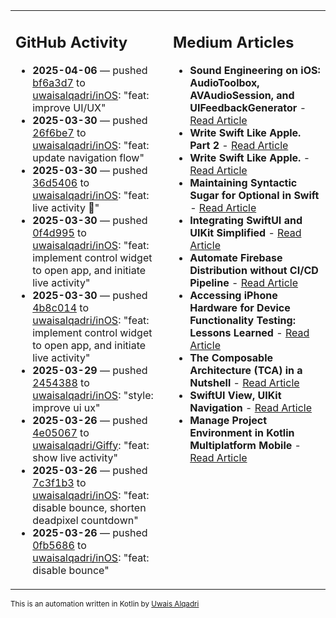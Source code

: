 <table>
<tr>
<td valign="top" width="50%">
        
## GitHub Activity
           
- **2025-04-06** — pushed [bf6a3d7](https://github.com/uwaisalqadri/inOS/commits/bf6a3d773355d9f7632841a4d90dfdf2737c96df) to [uwaisalqadri/inOS](https://github.com/uwaisalqadri/inOS): "feat: improve UI/UX"
- **2025-03-30** — pushed [26f6be7](https://github.com/uwaisalqadri/inOS/commits/26f6be7f49b77821468888c1d77922c76c2f4280) to [uwaisalqadri/inOS](https://github.com/uwaisalqadri/inOS): "feat: update navigation flow"
- **2025-03-30** — pushed [36d5406](https://github.com/uwaisalqadri/inOS/commits/36d5406b17f1b6dab934354abc0ef426b5aadc27) to [uwaisalqadri/inOS](https://github.com/uwaisalqadri/inOS): "feat: live activity 🦍"
- **2025-03-30** — pushed [0f4d995](https://github.com/uwaisalqadri/inOS/commits/0f4d995402305bab10e57df9f74e8151db76dda0) to [uwaisalqadri/inOS](https://github.com/uwaisalqadri/inOS): "feat: implement control widget to open app, and initiate live activity"
- **2025-03-30** — pushed [4b8c014](https://github.com/uwaisalqadri/inOS/commits/4b8c0145a07005db89b60705e3b72eede1664c07) to [uwaisalqadri/inOS](https://github.com/uwaisalqadri/inOS): "feat: implement control widget to open app, and initiate live activity"
- **2025-03-29** — pushed [2454388](https://github.com/uwaisalqadri/inOS/commits/245438815881e87f6d3a7f671b921a858451faf3) to [uwaisalqadri/inOS](https://github.com/uwaisalqadri/inOS): "style: improve ui ux"
- **2025-03-26** — pushed [4e05067](https://github.com/uwaisalqadri/Giffy/commits/4e05067cd5523ca4da6fe81e6233bbfc718d468c) to [uwaisalqadri/Giffy](https://github.com/uwaisalqadri/Giffy): "feat: show live activity"
- **2025-03-26** — pushed [7c3f1b3](https://github.com/uwaisalqadri/inOS/commits/7c3f1b333a5831d851a4696d463adc5966969b34) to [uwaisalqadri/inOS](https://github.com/uwaisalqadri/inOS): "feat: disable bounce, shorten deadpixel countdown"
- **2025-03-26** — pushed [0fb5686](https://github.com/uwaisalqadri/inOS/commits/0fb568612ad816c40611680d071391d5b8cc2cb6) to [uwaisalqadri/inOS](https://github.com/uwaisalqadri/inOS): "feat: disable bounce"
            
</td>
        
<td valign="top" width="50%">
        
## Medium Articles
            
- **Sound Engineering on iOS: AudioToolbox, AVAudioSession, and UIFeedbackGenerator** - [Read Article](https://medium.com/@uwaisalqadri/sound-engineering-on-ios-audiotoolbox-avaudiosession-and-uifeedbackgenerator-7ecee15db93a?source=rss-e28d558666f9------2)
- **Write Swift Like Apple. Part 2** - [Read Article](https://medium.com/@uwaisalqadri/write-swift-like-apple-part-2-44e025e51824?source=rss-e28d558666f9------2)
- **Write Swift Like Apple.** - [Read Article](https://medium.com/@uwaisalqadri/write-swift-like-apple-4c4331cf140c?source=rss-e28d558666f9------2)
- **Maintaining Syntactic Sugar for Optional in Swift** - [Read Article](https://medium.com/@uwaisalqadri/maintaining-syntactic-sugar-for-optional-in-swift-dfb7f9019fba?source=rss-e28d558666f9------2)
- **Integrating SwiftUI and UIKit Simplified** - [Read Article](https://medium.com/@uwaisalqadri/seamlessly-bridging-swiftui-and-uikit-a-practical-approach-f7cb8d2f6f11?source=rss-e28d558666f9------2)
- **Automate Firebase Distribution without CI/CD Pipeline** - [Read Article](https://medium.com/@uwaisalqadri/automate-firebase-distribution-89cb261fd860?source=rss-e28d558666f9------2)
- **Accessing iPhone Hardware for Device Functionality Testing: Lessons Learned** - [Read Article](https://medium.com/@uwaisalqadri/accessing-iphone-hardware-for-device-functionality-testing-lessons-learned-5d81676082d8?source=rss-e28d558666f9------2)
- **The Composable Architecture (TCA) in a Nutshell** - [Read Article](https://medium.com/@uwaisalqadri/the-composable-architecture-tca-in-a-nutshell-3c574708542c?source=rss-e28d558666f9------2)
- **SwiftUI View, UIKit Navigation** - [Read Article](https://medium.com/@uwaisalqadri/swiftui-view-uikit-navigation-74aa22fc0e0?source=rss-e28d558666f9------2)
- **Manage Project Environment in Kotlin Multiplatform Mobile** - [Read Article](https://medium.com/@uwaisalqadri/manage-project-environment-in-kotlin-multiplatform-mobile-528847c3bfc5?source=rss-e28d558666f9------2)
            
</td>
</tr>
</table>
        
<sub>This is an automation written in Kotlin by <a href="https://uwais.framer.website/">Uwais Alqadri</a></sub>